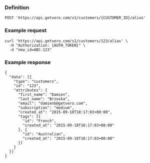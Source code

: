 ### Definition

<pre class="bash"><code>POST 'https://api.getvero.com/v1/customers/{CUSTOMER_ID}/alias'</code></pre>

### Example request

<pre class="bash"><code>curl 'https://api.getvero.com/v1/customers/123/alias' \
  -H "Authorization: {AUTH_TOKEN}" \
  -d "new_id=ABC-123"</code></pre>

### Example response

<pre class="bash"><code class="json">{
  "data": [{
    "type": "customers",
    "id": "123",
    "attributes": {
      "first_name": "Damien",
      "last_name": "Brzoska",
      "email": "damienb@getvero.com",
      "subscription": "medium",
      "created_at": "2015-09-18T18:17:03+00:00",
      "tags": [{
        "id": "French",
        "created_at": "2015-09-18T18:17:03+00:00"
      }, {
        "id": "Australian",
        "created_at": "2015-09-18T18:17:03+00:00"
      }]
    }
  }]
}</code></pre>